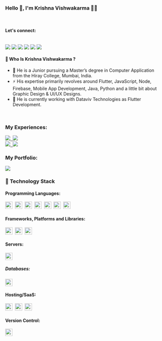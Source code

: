 ### Hello 👋, I'm Krishna Vishwakarma 🙋‍♂️

<br>

#### Let's connect:

<br>
<a href="https://g.dev/krishnavishwakarma/"><img src="https://img.shields.io/badge/google-4285F4?style=for-the-badge&logo=google&logoColor=white"></a>
<a href="https://twitter.com/intent/follow?screen_name=ig_krishnakumar"><img src="https://img.shields.io/badge/ig_krishnakumar-%231DA1F2.svg?style=for-the-badge&logo=Twitter&logoColor=white"></a>
<a href="https://www.linkedin.com/in/krishnakumarvishwakarmaog/"><img src="https://img.shields.io/badge/linkedin-%230077B5.svg?style=for-the-badge&logo=linkedin&logoColor=white"></a>
<a href="mailto:krishnavishwakarma.og@gmail.com"><img src="https://img.shields.io/badge/Gmail-D14836?style=for-the-badge&logo=gmail&logoColor=white"></a>
<a href="https://www.facebook.com/igkrishnakumarV/"><img src="https://img.shields.io/badge/Facebook-%231877F2.svg?style=for-the-badge&logo=Facebook&logoColor=white"></a>
<a href="https://www.instagram.com/ig_krishnakumar/"><img src="https://img.shields.io/badge/ig_krishnakumar-%23E4405F.svg?style=for-the-badge&logo=Instagram&logoColor=white"/></a>


<br>

#### 🤔 Who Is Krishna Vishwakarma ?

- 🏫 He is a Junior pursuing a Master’s degree in Computer Application from the Hiray College, Mumbai, India.
- ⚡️ His expertise primarily revolves around Flutter, JavaScript, Node, Firebase, Mobile App Development, Java, Python and a little bit about Graphic Design & UI/UX Designs.
- 🔭 He is currently working with Dataviv Technologies as Flutter Development.

<br>

### **My Experiences**:

<a href="https://dataviv.in/"><img src="https://img.shields.io/badge/DATAVIV-TECHNOLOGIES-%23FFFC00.svg?style=for-the-badge"/>&nbsp;&nbsp;<img src="https://img.shields.io/badge/Experience-October_2021_till_Present-%23107C10.svg?style=for-the-badge"/></a></br>
<a href="https://celledge.in/"><img src="https://img.shields.io/badge/CELLEGE-TECHNOLOGIES-%239146FF.svg?style=for-the-badge"/>&nbsp;&nbsp;<img src="https://img.shields.io/badge/Experience-May_2019_till_August_2019-%2300AFF0.svg?style=for-the-badge"/></a>

### **My Portfolio**:

<a href="https://krishnakumarvishog.web.app/"><img src="https://img.shields.io/badge/Portfolio-%23000000.svg?style=for-the-badge&logo=firefox&logoColor=#FF7139"/></a>

### 🔭 **Technology Stack**

#### **Programming Languages**:

<img height=23 src="https://img.shields.io/badge/dart-%230175C2.svg?style=for-the-badge&logo=dart&logoColor=white">&nbsp;&nbsp;<img height=23 src="https://img.shields.io/badge/javascript-%23323330.svg?style=for-the-badge&logo=javascript&logoColor=%23F7DF1E">&nbsp;&nbsp;<img height=23 src="https://img.shields.io/badge/c++-%2300599C.svg?style=for-the-badge&logo=c%2B%2B&logoColor=white">&nbsp;&nbsp;<img height=23 src="https://img.shields.io/badge/python-3670A0?style=for-the-badge&logo=python&logoColor=ffdd54">&nbsp;&nbsp;<img height=23 src="https://img.shields.io/badge/java-%23ED8B00?style=for-the-badge&logo=java&logoColor=%23F7DF1E">&nbsp;&nbsp;<img height=23 src="https://img.shields.io/badge/css3-%231572B6.svg?style=for-the-badge&logo=css3&logoColor=white">&nbsp;&nbsp;<img height=23 src="https://img.shields.io/badge/html5-%23E34F26.svg?style=for-the-badge&logo=html5&logoColor=white">

#### **Frameworks, Platforms and Libraries**:

<img height=23 src="https://img.shields.io/badge/node.js-6DA55F?style=for-the-badge&logo=node.js&logoColor=white">&nbsp;&nbsp;<img height=23 src="https://img.shields.io/badge/Flutter-%2302569B.svg?style=for-the-badge&logo=Flutter&logoColor=white">&nbsp;&nbsp;<img height=23 src="https://img.shields.io/badge/express.js-%23404d59.svg?style=for-the-badge&logo=express&logoColor=%2361DAFB">

#### **Servers**:

<img height=23 src="https://img.shields.io/badge/nginx%20-%231572B6.svg?&style=for-the-badge&logo=nginx&logoColor=red">

##### **Databases**:

<img height=23 src="https://img.shields.io/badge/MongoDB-%234ea94b.svg?style=for-the-badge&logo=mongodb&logoColor=white">

#### **Hosting/SaaS**:

<img height=23 src="https://img.shields.io/badge/firebase-%23039BE5.svg?style=for-the-badge&logo=firebase&logoColor=#00C7B7)">&nbsp;&nbsp;<img height=23 src="https://img.shields.io/badge/GoogleCloud-%234285F4.svg?style=for-the-badge&logo=google-cloud&logoColor=white"></code>&nbsp;&nbsp;<img height=23 src="https://img.shields.io/badge/heroku-%23430098.svg?style=for-the-badge&logo=heroku&logoColor=white">&nbsp;&nbsp;

#### **Version Control**:

<img height=23 src="https://img.shields.io/badge/git-%23F05033.svg?style=for-the-badge&logo=git&logoColor=white">
